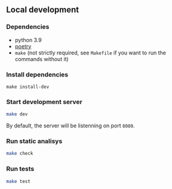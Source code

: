 ## Local development

### Dependencies
- python 3.9
- [poetry](https://python-poetry.org/)
- `make` (not strictly required, see `Makefile` if you want to run the commands without it) 

### Install dependencies

```
make install-dev
```

### Start development server
```sh
make dev
```

By default, the server will be listenning on port `8080`.

### Run static analisys
```sh
make check
```

### Run tests
```sh
make test
```